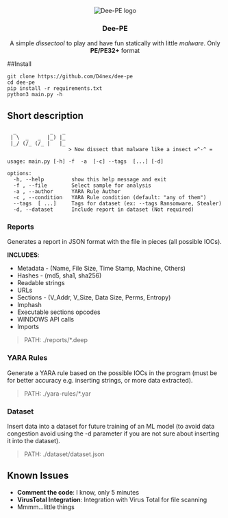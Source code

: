 <p align="center">
    <img src="https://github.com/user-attachments/assets/c05d24d7-960e-47e2-9af5-8716ca375c11" alt="Dee-PE logo">
</p>

<h3 align="center">Dee-PE</h3>
<p align="center">
    A simple <i>dissectool</i> to play and have fun statically with little <i>malware</i>. Only <b>PE/PE32+</b> format
</p>

##Install
```
git clone https://github.com/D4nex/dee-pe
cd dee-pe
pip install -r requirements.txt
python3 main.py -h
```

## Short description
```
  _           _   _
 | \  _   _  |_) |_
 |_/ (/_ (/_ |   |_
                    > Now dissect that malware like a insect =^-^ =

usage: main.py [-h] -f  -a  [-c] --tags  [...] [-d]

options:
  -h, --help         show this help message and exit
  -f , --file        Select sample for analysis
  -a , --author      YARA Rule Author
  -c , --condition   YARA Rule condition (default: "any of them")
  --tags  [ ...]     Tags for dataset (ex: --tags Ransomware, Stealer)
  -d, --dataset      Include report in dataset (Not required)
```

### Reports

Generates a report in JSON format with the file in pieces (all possible IOCs).

**INCLUDES**:
- Metadata - (Name, File Size, Time Stamp, Machine, Others)
- Hashes - (md5, sha1, sha256)
- Readable strings
- URLs
- Sections - (V_Addr, V_Size, Data Size, Perms, Entropy)
- Imphash
- Executable sections opcodes
- WINDOWS API calls
- Imports

> PATH: ./reports/*.deep

### YARA Rules

Generate a YARA rule based on the possible IOCs in the program (must be for better accuracy e.g. inserting strings, or more data extracted).
> PATH: ./yara-rules/*.yar

### Dataset
Insert data into a dataset for future training of an ML model (to avoid data congestion avoid using the -d parameter if you are not sure about inserting it into the dataset).
> PATH: ./dataset/dataset.json

## Known Issues

- **Comment the code**: I know, only 5 minutes
- **VirusTotal Integration**: Integration with Virus Total for file scanning
- Mmmm...little things
